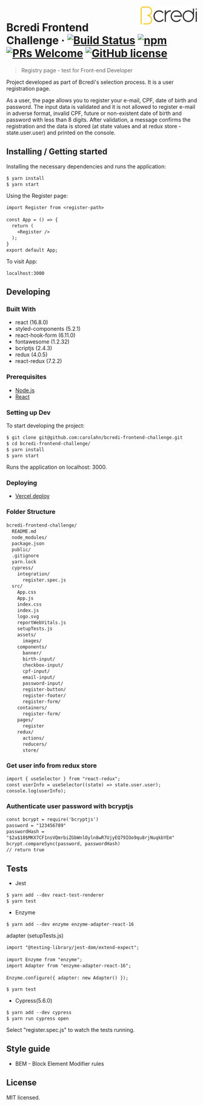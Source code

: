 <img src="./src/assets/images/bcredi-logo.svg" alt="Logo of the project" align="right">

# Bcredi Frontend Challenge &middot; [![Build Status](https://img.shields.io/travis/npm/npm/latest.svg?style=flat-square)](https://travis-ci.org/npm/npm) [![npm](https://img.shields.io/npm/v/npm.svg?style=flat-square)](https://www.npmjs.com/package/npm) [![PRs Welcome](https://img.shields.io/badge/PRs-welcome-brightgreen.svg?style=flat-square)](http://makeapullrequest.com) [![GitHub license](https://img.shields.io/badge/license-MIT-blue.svg?style=flat-square)](https://github.com/your/your-project/blob/master/LICENSE)

> Registry page - test for Front-end Developer

Project developed as part of Bcredi's selection process.
It is a user registration page.

As a user, the page allows you to register your e-mail, CPF, date of birth and password.
The input data is validated and it is not allowed to register e-mail in adverse format, invalid CPF, future or non-existent date of birth and password with less than 8 digits.
After validation, a message confirms the registration and the data is stored (at state values and at redux store - state.user.user) and printed on the console.

## Installing / Getting started

Installing the necessary dependencies and runs the application:

```shell
$ yarn install
$ yarn start
```

Using the Register page:

```shell
import Register from <register-path>

const App = () => {
  return (
    <Register />
  );
}
export default App;

```

To visit App:

```shell
localhost:3000
```

## Developing

### Built With

- react (16.8.0)
- styled-components (5.2.1)
- react-hook-form (6.11.0)
- fontawesome (1.2.32)
- bcriptjs (2.4.3)
- redux (4.0.5)
- react-redux (7.2.2)

### Prerequisites

- [Node.js](https://nodejs.org/en/)
- [React](https://pt-br.reactjs.org/)

### Setting up Dev

To start developing the project:

```shell
$ git clone git@github.com:carolahn/bcredi-frontend-challenge.git
$ cd bcredi-frontend-challenge/
$ yarn install
$ yarn start
```

Runs the application on localhost: 3000.

### Deploying

- [Vercel deploy](https://bcredi-frontend-challenge-carolina-ahn.vercel.app/)

### Folder Structure

```shell
bcredi-frontend-challenge/
  README.md
  node_modules/
  package.json
  public/
  .gitignore
  yarn.lock
  cypress/
    integration/
      register.spec.js
  src/
    App.css
    App.js
    index.css
    index.js
    logo.svg
    reportWebVitals.js
    setupTests.js
    assets/
      images/
    components/
      banner/
      birth-input/
      checkbox-input/
      cpf-input/
      email-input/
      password-input/
      register-button/
      register-footer/
      register-form/
    containers/
      register-form/
    pages/
      register
    redux/
      actions/
      reducers/
      store/
```

### Get user info from redux store

```shell
import { useSelector } from "react-redux";
const userInfo = useSelector((state) => state.user.user);
console.log(userInfo);
```

### Authenticate user password with bcryptjs

```shell
const bcrypt = require('bcryptjs')
password = "123456789"
passwordHash = "$2a$10$MKX7CF1nsVQmrbiZGbWnlOyln8wR7UjyEQ79IOo9qu8rjNuqkbYEm"
bcrypt.compareSync(password, passwordHash)
// return true
```

## Tests

- Jest

```shell
$ yarn add --dev react-test-renderer
$ yarn test
```

- Enzyme

```shell
$ yarn add --dev enzyme enzyme-adapter-react-16
```

adapter (setupTests.js)

```shell
import "@testing-library/jest-dom/extend-expect";

import Enzyme from "enzyme";
import Adapter from "enzyme-adapter-react-16";

Enzyme.configure({ adapter: new Adapter() });
```

```shell
$ yarn test
```

- Cypress(5.6.0)

```shell
$ yarn add --dev cypress
$ yarn run cypress open
```

Select "register.spec.js" to watch the tests running.

## Style guide

- BEM - Block Element Modifier rules

## License

MIT licensed.
